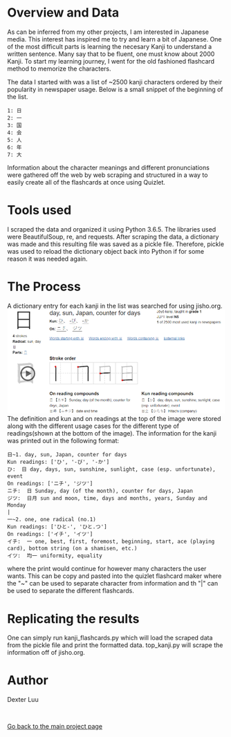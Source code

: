 # Overview and Data
As can be inferred from my other projects, I am interested in Japanese media. This interest has inspired me to try and learn a bit of Japanese. One of the most difficult parts is learning the necesary Kanji to understand a written sentence. Many say that to be fluent, one must know about 2000 Kanji. To start my learning journey, I went for the old fashioned flashcard method to memorize the characters.

The data I started with was a list of ~2500 kanji characters ordered by their popularity in newspaper usage. Below is a small snippet of the beginning of the list.
```
1: 日
2: 一
3: 国
4: 会
5: 人
6: 年
7: 大
```
Information about the character meanings and different pronunciations were gathered off the web by web scraping and structured in a way to easily create all of the flashcards at once using Quizlet.

# Tools used
I scraped the data and organized it using Python 3.6.5. The libraries used were BeautifulSoup, re, and requests. After scraping the data, a dictionary was made and this resulting file was saved as a pickle file. Therefore, pickle was used to reload the dictionary object back into Python if for some reason it was needed again.

# The Process
A dictionary entry for each kanji in the list was searched for using jisho.org.
![Screenshot](jisho_ss.png)
The definition and kun and on readings at the top of the image were stored along with the different usage cases for the different type of readings(shown at the bottom of the image). The information for the kanji was printed out in the following format:
```
日~1. day, sun, Japan, counter for days
Kun readings: ['ひ', '-び', '-か']
ひ:  日 day, days, sun, sunshine, sunlight, case (esp. unfortunate), event
On readings: ['ニチ', 'ジツ']
ニチ:  日 Sunday, day (of the month), counter for days, Japan
ジツ:  日月 sun and moon, time, days and months, years, Sunday and Monday
|
一~2. one, one radical (no.1)
Kun readings: ['ひと-', 'ひと.つ']
On readings: ['イチ', 'イツ']
イチ:  一 one, best, first, foremost, beginning, start, ace (playing card), bottom string (on a shamisen, etc.)
イツ:  均一 uniformity, equality
```
where the print would continue for however many characters the user wants. This can be copy and pasted into the quizlet flashcard maker where the "~" can be used to separate character from information and th "|" can be used to separate the different flashcards.

# Replicating the results
One can simply run kanji_flashcards.py which will load the scraped data from the pickle file and print the formatted data. top_kanji.py will scrape the information off of jisho.org.

# Author
Dexter Luu

<br>

[Go back to the main project page](https://dexkluu.github.io/Dexter/)
